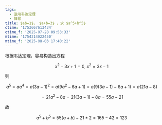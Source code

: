 ```yaml
---
tags:
  - 逆用韦达定理
  - 降幂
title: $ab=1$， $a+b=3$ ，求 $a^5+b^5$
ctime: '1753667613434'
ctime_f: '2025-07-28 09:53:33'
mtime: '1754214022450'
mtime_f: '2025-08-03 17:40:22'
---
```

根据韦达定理，容易构造出方程

$$
x^2 - 3x + 1 = 0,\ x^2 = 3x - 1
$$

则

$$
a^5 = aa^4 = a(3a-1)^2 = a(9a^2 - 6a + 1) = a(9(3a-1)-6a+1) = a(21a - 8)
$$

$$
= 21a^2 - 8a = 21(3a-1) - 8a = 55a - 21
$$

故

$$
a^5 + b^5 = 55(a+b) - 21*2 = 165 - 42 = 123
$$

